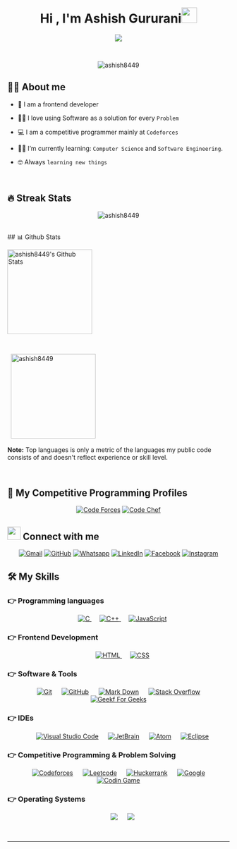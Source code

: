 ﻿<h1 align="center">Hi , I'm Ashish Gururani<img src="https://media.giphy.com/media/hvRJCLFzcasrR4ia7z/giphy.gif" width="35"></h1>
<p align="center">
  <a href="https://github.com/DenverCoder1/readme-typing-svg"><img src="https://readme-typing-svg.herokuapp.com?lines=Information+Technology+Student;Competitive+Programmer;DS%20|%20Algorithms%20|%20OOP%20;Pupil%20on%20Codeforces;Division%202%20on%20Codechef%20(3%20Stars);Always%20learning%20new%20things&center=true&width=500&height=50"></a>
</p>

<br>

<p align="center"> 
	<img src="https://komarev.com/ghpvc/?username=ashish8449&label=Profile%20views&color=0e75b6&style=plastic" alt="ashish8449" />

</p>

## :sassy_man: About me

- :school: I am a frontend developer

- :technologist: I love using Software as a solution for every `Problem`
- :computer: I am a competitive programmer mainly at `Codeforces`
- :student: I’m currently learning: `Computer Science` and `Software Engineering`.

- :nerd_face: Always `learning new things`

<br>

## 🔥 Streak Stats

<p align="center"><img src="https://github-readme-streak-stats.herokuapp.com?user=ashish8449&theme=monokai&hide_border=true&date_format=j%20M%5B%20Y%5D)" alt="ashish8449" /></p>

<br>
## 📊 Github Stats

  
  <br/>

  <p align="center">

<a href="https://github.com/anuraghazra/github-readme-stats"><img alt="ashish8449's Github Stats" src="https://github-readme-stats.vercel.app/api?username=ashish8449&show_icons=true&count_private=true&theme=algolia" height="192px"/></a>

<br/>

&nbsp;
<img src="https://github-readme-stats.vercel.app/api/top-langs?username=ashish8449&langs_count=10&show_icons=true&locale=en&layout=compact&theme=algolia" alt="ashish8449" height="192px"/>
<br/>

<b>Note:</b> Top languages is only a metric of the languages my public code consists of and doesn't reflect experience or skill level.

  </p>

<br>

## 👀 My Competitive Programming Profiles

<p align="center">
  <a href="https://codeforces.com/profile/ashish_8449"><img src="https://img.icons8.com/external-tal-revivo-shadow-tal-revivo/50/000000/external-codeforces-programming-competitions-and-contests-programming-community-logo-shadow-tal-revivo.png" alt="Code Forces"/></a> <a href="https://www.codechef.com/users/ashish_8449"><img src="https://img.shields.io/badge/codechef%20-%23FFA116.svg?style=plastic&logo=codechef&logoColor=black" alt="Code Chef"/></a>

</p>

## <img src="https://media.giphy.com/media/iY8CRBdQXODJSCERIr/giphy.gif" width="30px"> Connect with me

<p align="center">
	<a href="ashishgururani8449@gmail.com" target="_blank"><img img src="https://img.shields.io/badge/gmail-%23EA4335.svg?style=plastic&logo=gmail&logoColor=white" alt="Gmail"/></a>
	<a href="https://github.com/ashish8449"><img src="https://img.shields.io/badge/github-%23181717.svg?style=plastic&logo=github&logoColor=white" alt="GitHub"/></a>
<a href="https://wa.me/918449588090"><img src="https://img.shields.io/badge/whatsapp-%2325D366.svg?style=plastic&logo=whatsapp&logoColor=white" alt="Whatsapp"/></a>
<a href="https://www.linkedin.com/in/ashish-gururani-bba0701bb/"><img src="https://img.shields.io/badge/linkedin-%230A66C2.svg?style=plastic&logo=linkedin&logoColor=white" alt="LinkedIn"/></a>
<a href="https://www.facebook.com/ashish.gururani.735/"><img src="https://img.shields.io/badge/facebook-%231877F2.svg?style=plastic&logo=facebook&logoColor=white" alt="Facebook"/></a>
<a href="https://www.instagram.com/ashish_gururani/"><img src="https://img.shields.io/badge/instagram-%23E4405F.svg?style=plastic&logo=instagram&logoColor=white" alt="Instagram"/></a>

</p>

## 🛠️ My Skills

### 👉 Programming languages

<p align="center"> 
  &emsp; 
  <a href="https://www.cprogramming.com/" target="_blank"> 
    <img alt="C" src="https://img.shields.io/badge/C%20-%232370ED.svg?style=plastic&logo=c&logoColor=white">
  </a> 
  &emsp;
  <a href="https://www.w3schools.com/cpp/" target="_blank"> 
    <img alt="C++" src="https://img.shields.io/badge/C++%20-%2300599C.svg?style=plastic&logo=c%2B%2B&logoColor=white">
  </a> 
  &emsp;
  <a href="https://developer.mozilla.org/en-US/docs/Web/JavaScript" target="_blank"> 
     <img alt="JavaScript" src="https://img.shields.io/badge/JavaScript%20-%23F7DF1E.svg?style=plastic&logo=javascript&logoColor=black">
   </a>

</p>

### 👉 Frontend Development

<p align="center"> 
  &emsp; 
  <a href="https://www.w3.org/html/" target="_blank"> 
   <img alt="HTML" src="https://img.shields.io/badge/HTML5%20-%23E34F26.svg?style=plastic&logo=html5&logoColor=white">
  </a>   
  &emsp;
  <a href="https://www.w3schools.com/css/" target="_blank">
    <img alt="CSS" src="https://img.shields.io/badge/CSS%20-%231572B6.svg?style=plastic&logo=css3&logoColor=white">
  </a> 
</p>

### 👉 Software & Tools

<p align="center">
  &emsp;
    <a href="#"><img alt="Git" src="https://img.shields.io/badge/Git%20-%23F05033.svg?style=plastic&logo=git&logoColor=white"></a>
  &emsp;
    <a href="#"><img alt="GitHub" src="https://img.shields.io/badge/github-%23181717.svg?style=plastic&logo=github&logoColor=white"></a>
&emsp;
<a href="#"><img alt="Mark Down" src="https://img.shields.io/badge/Markdown-000000?style=plastic&logo=markdown&logoColor=white"></a>
&emsp;
<a href="#"><img alt="Stack Overflow" src="https://img.shields.io/badge/-Stack%20Overflow-FE7A16?style=plastic&logo=stack-overflow&logoColor=white"></a>
&emsp;
<a href="#"><img alt="Geekf For Geeks" src="https://img.shields.io/badge/geeksforgeeks-%230F9D58.svg?style=plastic&logo=geeksforgeeks&logoColor=white"></a>

</p>

### 👉 IDEs

<p align="center">
  &emsp;
    <a href="#"><img alt="Visual Studio Code" src="https://img.shields.io/badge/Visual%20Studio%20Code-0078d7.svg?style=plastic&logo=visual-studio-code&logoColor=white"></a>
  &emsp;
    <a href="#"><img alt="JetBrain" src="https://img.shields.io/badge/jetbrains-%23000000.svg?style=plastic&logo=jetbrains&logoColor=white" /></a>
  &emsp;
    <a href="#"><img alt="Atom" src="https://img.shields.io/badge/atom-%2366595C.svg?&style=plastic&logo=atom&logoColor=white" /></a>
  &emsp;
    <a href="#"><img alt="Eclipse" src="https://img.shields.io/badge/eclipse%20ide-%232C2255.svg?&style=plastic&logo=eclipse%20ide&logoColor=white" /></a>
</p>

### 👉 Competitive Programming & Problem Solving

<p align="center">
  &emsp;
    <a href="#"><img alt = "Codeforces" src="https://img.shields.io/badge/codeforces%20-%231F8ACB.svg?style=plastic&logo=codeforces&logoColor=white" /></a>
  &emsp;
    <a href="#"><img alt = "Leetcode" src="https://img.shields.io/badge/codechef%20-%23FFA116.svg?style=plastic&logo=codechef&logoColor=black" /></a>
  &emsp;
    <a href="#"><img alt = "Huckerrank" src="https://img.shields.io/badge/hackerrank-%232EC866.svg?style=plastic&logo=hackerrank&logoColor=white" /></a>
&emsp;
<a href="#"><img alt = "Google" src="https://img.shields.io/badge/google-%234285F4.svg?style=plastic&logo=google&logoColor=white" /></a>
&emsp;
<a href="#"><img alt = "Codin Game" src="https://img.shields.io/badge/codingame-%23F2BB13.svg?&style=plastic&logo=codingame&logoColor=black" /></a>

</p>

### 👉 Operating Systems

<p align="center">
  &emsp;
    <a href="#"><img src="https://img.shields.io/badge/Linux-FCC624?style=plastic&logo=linux&logoColor=black"></a>
    &emsp;
<a href="#"><img src="https://img.shields.io/badge/Windows-0078D6?style=plastic&logo=windows&logoColor=white"></a>

</p>

<br/>



---
